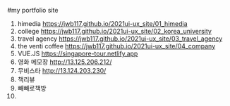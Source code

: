 #my portfolio site

1. himedia https://jwb117.github.io/2021ui-ux_site/01_himedia
2. college https://jwb117.github.io/2021ui-ux_site/02_korea_university
3. travel agency https://jwb117.github.io/2021ui-ux_site/03_travel_agency
4. the venti coffee https://jwb117.github.io/2021ui-ux_site/04_company
5. VUE.JS https://singapore-tour.netlify.app
6. 영화 메모장 http://13.125.206.212/
7. 무비스타 http://13.124.203.230/
8. 책리뷰
9. 빼빼로책방
10. 
